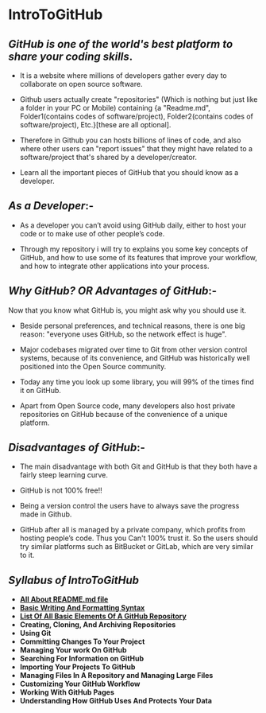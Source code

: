 # IntroToGitHub

## *GitHub  is  one  of  the  world's  best  platform  to share  your  coding  skills*.  

- It is a website where millions of developers gather every day to collaborate on open source software.

- Github  users  actually  create  "repositories"  (Which  is  nothing  but  just  like  a  folder  in  your  PC  or  Mobile)  containing  {a  "Readme.md",  Folder1(contains  codes  of  software/project),  Folder2(contains  codes  of  software/project),  Etc.}[these are all optional].  

- Therefore  in  Github  you  can  hosts  billions  of  lines  of  code,  and  also  where  other  users  can  "report issues"  that  they  might  have  related  to  a  software/project  that's  shared  by  a  developer/creator. 

- Learn  all  the  important  pieces  of  GitHub  that  you  should  know  as  a  developer.




## *As  a  Developer*:-

- As a developer you can’t avoid using GitHub daily, either to host your code or to make use of other people’s code. 

- Through my repository i will try to explains you some key concepts of GitHub, and how to use some of its features that improve your workflow, and how to integrate other applications into your process.




## *Why GitHub?    _OR_    Advantages  of  GitHub*:-
Now that you know what GitHub is, you might ask why you should use it.
 
- Beside personal preferences, and technical reasons, there is one big reason: "everyone uses GitHub, so the network effect is huge".

- Major codebases migrated over time to Git from other version control systems, because of its convenience, and GitHub was historically well positioned into the Open Source community.

- Today any time you look up some library, you will 99% of the times find it on GitHub.

- Apart from Open Source code, many developers also host private repositories on GitHub because of the convenience of a unique platform.



## *Disadvantages of GitHub*:-

- The main disadvantage with both Git and GitHub is that they both have a fairly steep learning curve.

- GitHub  is not  100%  free!!

- Being  a  version  control  the  users have to always save the progress made in Github.

- GitHub after all is managed by a private company, which profits from hosting people’s code. Thus you Can't 100% trust it. So the users should try similar platforms such as BitBucket or GitLab, which are very similar to it. 




## *Syllabus  of  IntroToGitHub*

- [**All About README.md file**](https://github.com/Lucifer-00007/IntroToGitHub/blob/master/All%20About%20%20README.md%20%20file.md)
- [**Basic Writing And Formatting Syntax**](https://github.com/Lucifer-00007/IntroToGitHub/blob/master/Basic%20writing%20and%20formatting%20syntax.md)	
- [**List Of All Basic Elements Of A GitHub Repository**](https://github.com/Lucifer-00007/IntroToGitHub/blob/master/List%20Of%20Elements%20In%20GitHub.md#list--of--all--basic--elements--of--github--are--as--follows-)
- **Creating, Cloning, And Archiving Repositories**
- **Using Git**
- **Committing Changes To Your Project**
- **Managing Your work On GitHub**
- **Searching For Information on GitHub**
- **Importing Your Projects To GitHub**
- **Managing Files In A Repository and Managing Large Files**
- **Customizing Your GitHub Workflow**
- **Working With GitHub Pages**
- **Understanding How GitHub Uses And Protects Your Data**




















